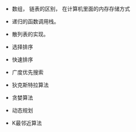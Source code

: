 - 数组， 链表的区别， 在计算机里面的内存存储方式
- 递归的函数调用栈。
- 散列表的实现。


- 选择排序  
- 快速排序
- 广度优先搜索
- 狄克斯特拉算法
- 贪婪算法
- 动态规划
- K最邻近算法
